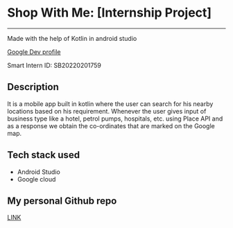 <h1>Shop With Me: [Internship  Project]</h1>

------------------------------
Made with the help of Kotlin in android studio

[Google Dev profile](https://g.dev/vinayakbuchke)

Smart Intern ID:  SB20220201759

Description
------------
It is a mobile app  built in kotlin where the user can search for his nearby locations based on his requirement. Whenever the user gives input of business type like a hotel, petrol pumps, hospitals, etc. using Place API and as a response we obtain the co-ordinates that are marked on the Google map.

Tech stack used
------------
- Android Studio
- Google cloud

My personal Github repo
-------------------------
[LINK](https://github.com/Vinayakk404/Shop_With_Me)
